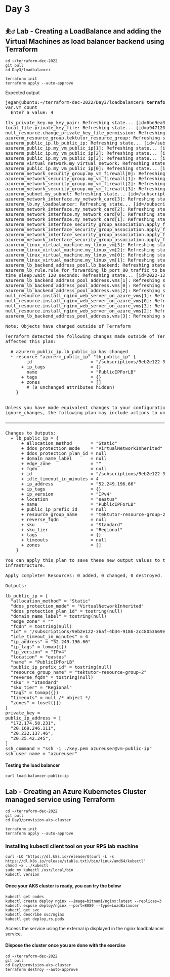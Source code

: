 # Day 3

## ⛹️‍♂️ Lab - Creating a LoadBalance and adding the Virtual Machines as load balancer backend using Terraform
```
cd ~/terraform-dec-2022
git pull
cd Day3/loadbalancer

terraform init
terraform apply --auto-approve
```

Expected output
<pre>
jegan@ubuntu:~/terraform-dec-2022/Day3/loadbalancer$ <b>terraform apply --auto-approve</b>
var.vm_count
  Enter a value: 4

tls_private_key.my_key_pair: Refreshing state... [id=6be9ea38fde1946be30ab4f955fad0db2ebb56b6]
local_file.private_key_file: Refreshing state... [id=a9471202ecd87caaeecaa651fa663509b0bfd1b8]
null_resource.change_private_key_file_permission: Refreshing state... [id=4009265864602550990]
azurerm_resource_group.tektutor_resource_group: Refreshing state... [id=/subscriptions/9eb2e122-36af-4b34-9186-2cc8053669e3/resourceGroups/tektutor-resource-group-2]
azurerm_public_ip.lb_public_ip: Refreshing state... [id=/subscriptions/9eb2e122-36af-4b34-9186-2cc8053669e3/resourceGroups/tektutor-resource-group-2/providers/Microsoft.Network/publicIPAddresses/PublicIPForLB]
azurerm_public_ip.my_vm_public_ip[1]: Refreshing state... [id=/subscriptions/9eb2e122-36af-4b34-9186-2cc8053669e3/resourceGroups/tektutor-resource-group-2/providers/Microsoft.Network/publicIPAddresses/my-vm-public-ip-1]
azurerm_public_ip.my_vm_public_ip[2]: Refreshing state... [id=/subscriptions/9eb2e122-36af-4b34-9186-2cc8053669e3/resourceGroups/tektutor-resource-group-2/providers/Microsoft.Network/publicIPAddresses/my-vm-public-ip-2]
azurerm_public_ip.my_vm_public_ip[3]: Refreshing state... [id=/subscriptions/9eb2e122-36af-4b34-9186-2cc8053669e3/resourceGroups/tektutor-resource-group-2/providers/Microsoft.Network/publicIPAddresses/my-vm-public-ip-3]
azurerm_virtual_network.my_virtual_network: Refreshing state... [id=/subscriptions/9eb2e122-36af-4b34-9186-2cc8053669e3/resourceGroups/tektutor-resource-group-2/providers/Microsoft.Network/virtualNetworks/my-virtual-network]
azurerm_public_ip.my_vm_public_ip[0]: Refreshing state... [id=/subscriptions/9eb2e122-36af-4b34-9186-2cc8053669e3/resourceGroups/tektutor-resource-group-2/providers/Microsoft.Network/publicIPAddresses/my-vm-public-ip-0]
azurerm_network_security_group.my_vm_firewall[0]: Refreshing state... [id=/subscriptions/9eb2e122-36af-4b34-9186-2cc8053669e3/resourceGroups/tektutor-resource-group-2/providers/Microsoft.Network/networkSecurityGroups/my-vm-firewall-0]
azurerm_network_security_group.my_vm_firewall[1]: Refreshing state... [id=/subscriptions/9eb2e122-36af-4b34-9186-2cc8053669e3/resourceGroups/tektutor-resource-group-2/providers/Microsoft.Network/networkSecurityGroups/my-vm-firewall-1]
azurerm_network_security_group.my_vm_firewall[2]: Refreshing state... [id=/subscriptions/9eb2e122-36af-4b34-9186-2cc8053669e3/resourceGroups/tektutor-resource-group-2/providers/Microsoft.Network/networkSecurityGroups/my-vm-firewall-2]
azurerm_network_security_group.my_vm_firewall[3]: Refreshing state... [id=/subscriptions/9eb2e122-36af-4b34-9186-2cc8053669e3/resourceGroups/tektutor-resource-group-2/providers/Microsoft.Network/networkSecurityGroups/my-vm-firewall-3]
azurerm_subnet.my_subnet: Refreshing state... [id=/subscriptions/9eb2e122-36af-4b34-9186-2cc8053669e3/resourceGroups/tektutor-resource-group-2/providers/Microsoft.Network/virtualNetworks/my-virtual-network/subnets/my-subnet]
azurerm_network_interface.my_network_card[3]: Refreshing state... [id=/subscriptions/9eb2e122-36af-4b34-9186-2cc8053669e3/resourceGroups/tektutor-resource-group-2/providers/Microsoft.Network/networkInterfaces/my-network-card-3]
azurerm_lb.my_loadbalancer: Refreshing state... [id=/subscriptions/9eb2e122-36af-4b34-9186-2cc8053669e3/resourceGroups/tektutor-resource-group-2/providers/Microsoft.Network/loadBalancers/my-load-balancer]
azurerm_network_interface.my_network_card[2]: Refreshing state... [id=/subscriptions/9eb2e122-36af-4b34-9186-2cc8053669e3/resourceGroups/tektutor-resource-group-2/providers/Microsoft.Network/networkInterfaces/my-network-card-2]
azurerm_network_interface.my_network_card[0]: Refreshing state... [id=/subscriptions/9eb2e122-36af-4b34-9186-2cc8053669e3/resourceGroups/tektutor-resource-group-2/providers/Microsoft.Network/networkInterfaces/my-network-card-0]
azurerm_network_interface.my_network_card[1]: Refreshing state... [id=/subscriptions/9eb2e122-36af-4b34-9186-2cc8053669e3/resourceGroups/tektutor-resource-group-2/providers/Microsoft.Network/networkInterfaces/my-network-card-1]
azurerm_network_interface_security_group_association.apply_firewall_rules_on_network_card[2]: Refreshing state... [id=/subscriptions/9eb2e122-36af-4b34-9186-2cc8053669e3/resourceGroups/tektutor-resource-group-2/providers/Microsoft.Network/networkInterfaces/my-network-card-2|/subscriptions/9eb2e122-36af-4b34-9186-2cc8053669e3/resourceGroups/tektutor-resource-group-2/providers/Microsoft.Network/networkSecurityGroups/my-vm-firewall-2]
azurerm_network_interface_security_group_association.apply_firewall_rules_on_network_card[3]: Refreshing state... [id=/subscriptions/9eb2e122-36af-4b34-9186-2cc8053669e3/resourceGroups/tektutor-resource-group-2/providers/Microsoft.Network/networkInterfaces/my-network-card-3|/subscriptions/9eb2e122-36af-4b34-9186-2cc8053669e3/resourceGroups/tektutor-resource-group-2/providers/Microsoft.Network/networkSecurityGroups/my-vm-firewall-3]
azurerm_network_interface_security_group_association.apply_firewall_rules_on_network_card[1]: Refreshing state... [id=/subscriptions/9eb2e122-36af-4b34-9186-2cc8053669e3/resourceGroups/tektutor-resource-group-2/providers/Microsoft.Network/networkInterfaces/my-network-card-1|/subscriptions/9eb2e122-36af-4b34-9186-2cc8053669e3/resourceGroups/tektutor-resource-group-2/providers/Microsoft.Network/networkSecurityGroups/my-vm-firewall-1]
azurerm_network_interface_security_group_association.apply_firewall_rules_on_network_card[0]: Refreshing state... [id=/subscriptions/9eb2e122-36af-4b34-9186-2cc8053669e3/resourceGroups/tektutor-resource-group-2/providers/Microsoft.Network/networkInterfaces/my-network-card-0|/subscriptions/9eb2e122-36af-4b34-9186-2cc8053669e3/resourceGroups/tektutor-resource-group-2/providers/Microsoft.Network/networkSecurityGroups/my-vm-firewall-0]
azurerm_linux_virtual_machine.my_linux_vm[3]: Refreshing state... [id=/subscriptions/9eb2e122-36af-4b34-9186-2cc8053669e3/resourceGroups/tektutor-resource-group-2/providers/Microsoft.Compute/virtualMachines/my-linux-vm-3]
azurerm_linux_virtual_machine.my_linux_vm[2]: Refreshing state... [id=/subscriptions/9eb2e122-36af-4b34-9186-2cc8053669e3/resourceGroups/tektutor-resource-group-2/providers/Microsoft.Compute/virtualMachines/my-linux-vm-2]
azurerm_linux_virtual_machine.my_linux_vm[0]: Refreshing state... [id=/subscriptions/9eb2e122-36af-4b34-9186-2cc8053669e3/resourceGroups/tektutor-resource-group-2/providers/Microsoft.Compute/virtualMachines/my-linux-vm-0]
azurerm_linux_virtual_machine.my_linux_vm[1]: Refreshing state... [id=/subscriptions/9eb2e122-36af-4b34-9186-2cc8053669e3/resourceGroups/tektutor-resource-group-2/providers/Microsoft.Compute/virtualMachines/my-linux-vm-1]
azurerm_lb_backend_address_pool.lb_backend: Refreshing state... [id=/subscriptions/9eb2e122-36af-4b34-9186-2cc8053669e3/resourceGroups/tektutor-resource-group-2/providers/Microsoft.Network/loadBalancers/my-load-balancer/backendAddressPools/LBBackendAddressPool]
azurerm_lb_rule.rule_for_forwarding_lb_port_80_traffic_to_backend_vms: Refreshing state... [id=/subscriptions/9eb2e122-36af-4b34-9186-2cc8053669e3/resourceGroups/tektutor-resource-group-2/providers/Microsoft.Network/loadBalancers/my-load-balancer/loadBalancingRules/LBRule]
time_sleep.wait_120_seconds: Refreshing state... [id=2022-12-07T04:59:29Z]
azurerm_lb_backend_address_pool_address.vms[1]: Refreshing state... [id=/subscriptions/9eb2e122-36af-4b34-9186-2cc8053669e3/resourceGroups/tektutor-resource-group-2/providers/Microsoft.Network/loadBalancers/my-load-balancer/backendAddressPools/LBBackendAddressPool/addresses/add-vm-1-to-lb-pool]
azurerm_lb_backend_address_pool_address.vms[0]: Refreshing state... [id=/subscriptions/9eb2e122-36af-4b34-9186-2cc8053669e3/resourceGroups/tektutor-resource-group-2/providers/Microsoft.Network/loadBalancers/my-load-balancer/backendAddressPools/LBBackendAddressPool/addresses/add-vm-0-to-lb-pool]
azurerm_lb_backend_address_pool_address.vms[2]: Refreshing state... [id=/subscriptions/9eb2e122-36af-4b34-9186-2cc8053669e3/resourceGroups/tektutor-resource-group-2/providers/Microsoft.Network/loadBalancers/my-load-balancer/backendAddressPools/LBBackendAddressPool/addresses/add-vm-2-to-lb-pool]
null_resource.install_nginx_web_server_on_azure_vms[1]: Refreshing state... [id=3564913806900666715]
null_resource.install_nginx_web_server_on_azure_vms[0]: Refreshing state... [id=704917517918503858]
null_resource.install_nginx_web_server_on_azure_vms[3]: Refreshing state... [id=976159449919619021]
null_resource.install_nginx_web_server_on_azure_vms[2]: Refreshing state... [id=3557420501242467080]
azurerm_lb_backend_address_pool_address.vms[3]: Refreshing state... [id=/subscriptions/9eb2e122-36af-4b34-9186-2cc8053669e3/resourceGroups/tektutor-resource-group-2/providers/Microsoft.Network/loadBalancers/my-load-balancer/backendAddressPools/LBBackendAddressPool/addresses/add-vm-3-to-lb-pool]

Note: Objects have changed outside of Terraform

Terraform detected the following changes made outside of Terraform since the last "terraform apply" which may have
affected this plan:

  # azurerm_public_ip.lb_public_ip has changed
  ~ resource "azurerm_public_ip" "lb_public_ip" {
        id                      = "/subscriptions/9eb2e122-36af-4b34-9186-2cc8053669e3/resourceGroups/tektutor-resource-group-2/providers/Microsoft.Network/publicIPAddresses/PublicIPForLB"
      + ip_tags                 = {}
        name                    = "PublicIPForLB"
      + tags                    = {}
      + zones                   = []
        # (9 unchanged attributes hidden)
    }


Unless you have made equivalent changes to your configuration, or ignored the relevant attributes using
ignore_changes, the following plan may include actions to undo or respond to these changes.

───────────────────────────────────────────────────────────────────────────────────────────────────────────────────

Changes to Outputs:
  + lb_public_ip = {
      + allocation_method       = "Static"
      + ddos_protection_mode    = "VirtualNetworkInherited"
      + ddos_protection_plan_id = null
      + domain_name_label       = null
      + edge_zone               = ""
      + fqdn                    = null
      + id                      = "/subscriptions/9eb2e122-36af-4b34-9186-2cc8053669e3/resourceGroups/tektutor-resource-group-2/providers/Microsoft.Network/publicIPAddresses/PublicIPForLB"
      + idle_timeout_in_minutes = 4
      + ip_address              = "52.249.196.66"
      + ip_tags                 = {}
      + ip_version              = "IPv4"
      + location                = "eastus"
      + name                    = "PublicIPForLB"
      + public_ip_prefix_id     = null
      + resource_group_name     = "tektutor-resource-group-2"
      + reverse_fqdn            = null
      + sku                     = "Standard"
      + sku_tier                = "Regional"
      + tags                    = {}
      + timeouts                = null
      + zones                   = []
    }

You can apply this plan to save these new output values to the Terraform state, without changing any real
infrastructure.

Apply complete! Resources: 0 added, 0 changed, 0 destroyed.

Outputs:

lb_public_ip = {
  "allocation_method" = "Static"
  "ddos_protection_mode" = "VirtualNetworkInherited"
  "ddos_protection_plan_id" = tostring(null)
  "domain_name_label" = tostring(null)
  "edge_zone" = ""
  "fqdn" = tostring(null)
  "id" = "/subscriptions/9eb2e122-36af-4b34-9186-2cc8053669e3/resourceGroups/tektutor-resource-group-2/providers/Microsoft.Network/publicIPAddresses/PublicIPForLB"
  "idle_timeout_in_minutes" = 4
  "ip_address" = "52.249.196.66"
  "ip_tags" = tomap({})
  "ip_version" = "IPv4"
  "location" = "eastus"
  "name" = "PublicIPForLB"
  "public_ip_prefix_id" = tostring(null)
  "resource_group_name" = "tektutor-resource-group-2"
  "reverse_fqdn" = tostring(null)
  "sku" = "Standard"
  "sku_tier" = "Regional"
  "tags" = tomap({})
  "timeouts" = null /* object */
  "zones" = toset([])
}
private_key = <sensitive>
public_ip_address = [
  "172.174.58.231",
  "20.169.246.111",
  "20.232.137.46",
  "20.25.42.245",
]
ssh_command = "ssh -i ./key.pem azureuser@vm-public-ip"
ssh_user_name = "azureuser"
</pre>

#### Testing the load balancer
```
curl load-balancer-public-ip
```

## Lab - Creating an Azure Kubernetes Cluster managed service using Terraform
```
cd ~/terraform-dec-2022
git pull
cd Day3/provision-aks-cluster

terraform init
terraform apply --auto-approve
```

### Installing kubectl client tool on your RPS lab machine
```
curl -LO "https://dl.k8s.io/release/$(curl -L -s https://dl.k8s.io/release/stable.txt)/bin/linux/amd64/kubectl"
chmod +x ../kubectl
sudo mv kubectl /usr/local/bin
kubectl version
```

#### Once your AKS cluster is ready, you can try the below 
```
kubectl get nodes
kubectl create deploy nginx --image=bitnami/nginx:latest --replicas=3
kubectl expose deploy/nginx --port=8080 --type=LoadBalancer
kubectl get svc
kubectl describe svc/nginx
kubectl get deploy,rs,pods
```

Access the service using the external ip displayed in the nginx loadbalancer service.


#### Dispose the cluster once you are done with the exercise
```
cd ~/terraform-dec-2022
git pull
cd Day3/provision-aks-cluster
terraform destroy --auto-approve
```

